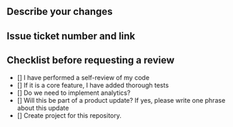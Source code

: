 ## Describe your changes

## Issue ticket number and link
## Checklist before requesting a review
* [] I have performed a self-review of my code
* [] If it is a core feature, I have added thorough tests
* [] Do we need to implement analytics?
* [] Will this be part of a product update? If yes, please write one phrase about this update
* [] Create project for this repository.
